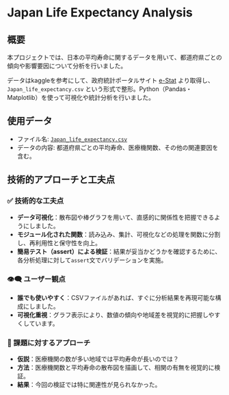 # Japan Life Expectancy Analysis

## 概要
本プロジェクトでは、日本の平均寿命に関するデータを用いて、都道府県ごとの傾向や影響要因について分析を行いました。

データはkaggleを参考にして、政府統計ポータルサイト [e-Stat](https://www.e-stat.go.jp/) より取得し、`Japan_life_expectancy.csv` という形式で整形。Python（Pandas・Matplotlib）を使って可視化や統計分析を行いました。

## 使用データ
- ファイル名: [`Japan_life_expectancy.csv`](https://github.com/user-attachments/files/20437255/Japan_life_expectancy.csv)
- データの内容: 都道府県ごとの平均寿命、医療機関数、その他の関連要因を含む。

## 技術的アプローチと工夫点

### ✅ 技術的な工夫点
- **データ可視化**：散布図や棒グラフを用いて、直感的に関係性を把握できるようにしました。
- **モジュール化された関数**：読み込み、集計、可視化などの処理を関数に分割し、再利用性と保守性を向上。
- **簡易テスト（assert）による検証**：結果が妥当かどうかを確認するために、各分析処理に対して`assert`文でバリデーションを実施。

### 👁‍🗨 ユーザー観点
- **誰でも使いやすく**：CSVファイルがあれば、すぐに分析結果を再現可能な構成にしました。
- **可視化重視**：グラフ表示により、数値の傾向や地域差を視覚的に把握しやすくしています。

### 🧩 課題に対するアプローチ
- **仮説**：医療機関の数が多い地域では平均寿命が長いのでは？
- **方法**：医療機関数と平均寿命の散布図を描画して、相関の有無を視覚的に検証。
- **結果**：今回の検証では特に関連性が見られなかった。
